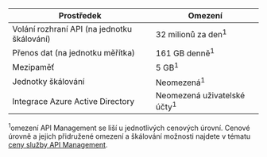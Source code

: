 | Prostředek | Omezení |
| --- | --- |
| Volání rozhraní API (na jednotku škálování) |32 milionů za den<sup>1</sup> |
| Přenos dat (na jednotku měřítka) |161 GB denně<sup>1</sup> |
| Mezipaměť |5 GB<sup>1</sup> |
| Jednotky škálování |Neomezená<sup>1</sup> |
| Integrace Azure Active Directory |Neomezená uživatelské účty<sup>1</sup> |

<sup>1</sup>omezení API Management se liší u jednotlivých cenových úrovní. Cenové úrovně a jejich přidružené omezení a škálování možnosti najdete v tématu [ceny služby API Management](https://azure.microsoft.com/pricing/details/api-management/).

